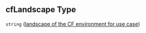 ## cfLandscape Type

`string` ([landscape of the CF environment for use case](btpsa-parameters-properties-landscape-of-the-cf-environment-for-use-case.md))
